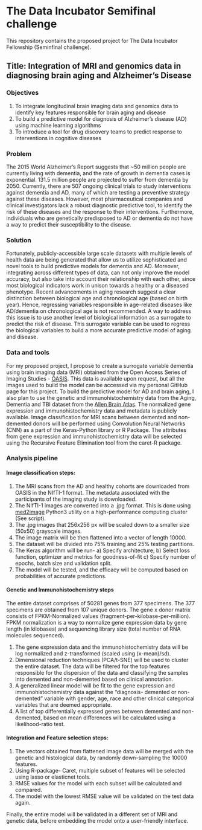 # The Data Incubator Semifinal challenge


This repository contains the proposed project for The Data Incubator Fellowship (Seminfinal challenge).

## Title: Integration of MRI and genomics data in diagnosing brain aging and Alzheimer’s Disease

### Objectives
1.	To integrate longitudinal brain imaging data and genomics data to identify key features responsible for brain aging and disease
2.	To build a predictive model for diagnosis of Alzheimer’s disease (AD) using machine learning algorithms
3.	To introduce a tool for drug discovery teams to predict response to interventions in cognitive diseases 

### Problem
The 2015 World Alzheimer’s Report suggests that ~50 million people are currently living with dementia, and the rate of growth in dementia cases is exponential. 131.5 million people are projected to suffer from dementia by 2050. Currently, there are 507 ongoing clinical trials to study interventions against dementia and AD, many of which are testing a preventive strategy against these diseases. However, most pharmaceutical companies and clinical investigators lack a robust diagnostic predictive tool, to identify the risk of these diseases and the response to their interventions. Furthermore, individuals who are genetically predisposed to AD or dementia do not have a way to predict their susceptibility to the disease.

### Solution
Fortunately, publicly-accessible large scale datasets with multiple levels of health data are being generated that allow us to utilize sophisticated and novel tools to build predictive models for dementia and AD. Moreover, integrating across different types of data, can not only improve the model accuracy, but also take into account their relationship with each other, since most biological indicators work in unison towards a healthy or a diseased phenotype. Recent advancements in aging research suggest a clear distinction between biological age and chronological age (based on birth year). Hence, regressing variables responsible in age-related diseases like AD/dementia on chronological age is not recommended. A way to address this issue is to use another level of biological information as a surrogate to predict the risk of disease. This surrogate variable can be used to regress the biological variables to build a more accurate predictive model of aging and disease. 

### Data and tools
For my proposed project, I propose to create a surrogate variable dementia using brain imaging data (MRI) obtained from the Open Access Series of Imaging Studies - [OASIS](https://www.oasis-brains.org/). This data is available upon request, but all the images used to build the model can be accessed via my personal GitHub page for this project. To build the predictive model for AD and brain aging, I also plan to use the genetic and immunohistochemistry data from the Aging, Dementia and TBI dataset from the [Allen Brain Atlas](http://aging.brain-map.org/). The normalized gene expression and immunohistochemistry data and metadata is publicly available. Image classification for MRI scans between demented and non-demented donors will be performed using Convolution Neural Networks (CNN) as a part of the Keras-Python library or R Package. The attributes from gene expression and immunohistochemistry data will be selected using the Recursive Feature Elimination tool from the caret-R package.

### Analysis pipeline

#### Image classification steps:
1. The MRI scans from the AD and healthy cohorts are downloaded from OASIS in the NIfTI-1 format. The metadata associated with the participants of the imaging study is downloaded.
2. The NIfTI-1 images are converted into a .jpg format. This is done using [med2image](https://github.com/FNNDSC/med2image) Python3 utility on a high-performance computing cluster (See script). 
3. The .jpg images that 256x256 px will be scaled down to a smaller size (50x50) grayscale images.
4. The image matrix will be then flattened into a vector of length 10000.
5. The dataset will be divided into 75% training and 25% testing partitions.
6. The Keras algorithm will be run- a) Specify architecture; b) Select loss function, optimizer and metrics for goodness-of-fit c) Specify number of epochs, batch size and validation split.
5. The model will be tested, and the efficacy will be computed based on probabilities of accurate predictions.  

#### Genetic and Immunohistochemistry steps 
The entire dataset comprises of 50281 genes from 377 specimens. The 377 specimens are obtained from 107 unique donors. The gene x donor matrix consists of FPKM-Normalized values (fragment-per-kilobase-per-million). FPKM normalization is a way to normalize gene expression data by gene length (in kilobases) and sequencing library size (total number of RNA molecules sequenced).
1. The gene expression data and the immunohistochemistry data will be log normalized and z-transformed (scaled using (x-mean)/sd).
2. Dimensional reduction techniques (PCA/t-SNE) will be used to cluster the entire dataset. The data will be filtered for the top features responsible for the dispersion of the data and classifying the samples into demented and non-demented based on clinical annotation.
3. A generalized linear model will be fit to the gene expression and immunohistochemistry data against the “diagnosis- demented or non-demented” variable with gender, age, race and other clinical categorical variables that are deemed appropriate.
4. A list of top differentially expressed genes between demented and non-demented, based on mean differences will be calculated using a likelihood-ratio test.

#### Integration and Feature selection steps: 
1. The vectors obtained from flattened image data will be merged with the genetic and histological data, by randomly down-sampling the 10000 features.
2. Using R-package- Caret, multiple subset of features will be selected using lasso or elasticnet tools.
3. RMSE values for the model with each subset will be calculated and compared.
4. The model with the lowest RMSE value will be validated on the test data again.

Finally, the entire model will be validated in a different set of MRI and genetic data, before embedding the model onto a user-friendly interface.

